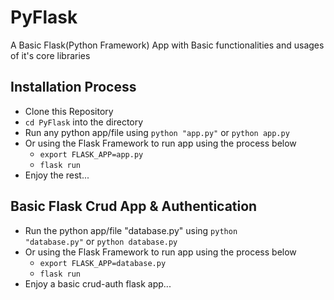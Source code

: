 # PyFlask

A Basic Flask(Python Framework) App with Basic functionalities and usages of it's core libraries

## Installation Process
- Clone this Repository
- <code>cd PyFlask</code> into the directory
- Run any python app/file using <code>python "app.py"</code> or <code>python app.py</code>
- Or using the Flask Framework to run app using the process below
    - <code>export FLASK_APP=app.py</code>
    - <code>flask run</code>
- Enjoy the rest...

## Basic Flask Crud App & Authentication
- Run the python app/file "database.py" using <code>python "database.py"</code> or <code>python database.py</code>
- Or using the Flask Framework to run app using the process below
    - <code>export FLASK_APP=database.py</code>
    - <code>flask run</code>
- Enjoy a basic crud-auth flask app...
